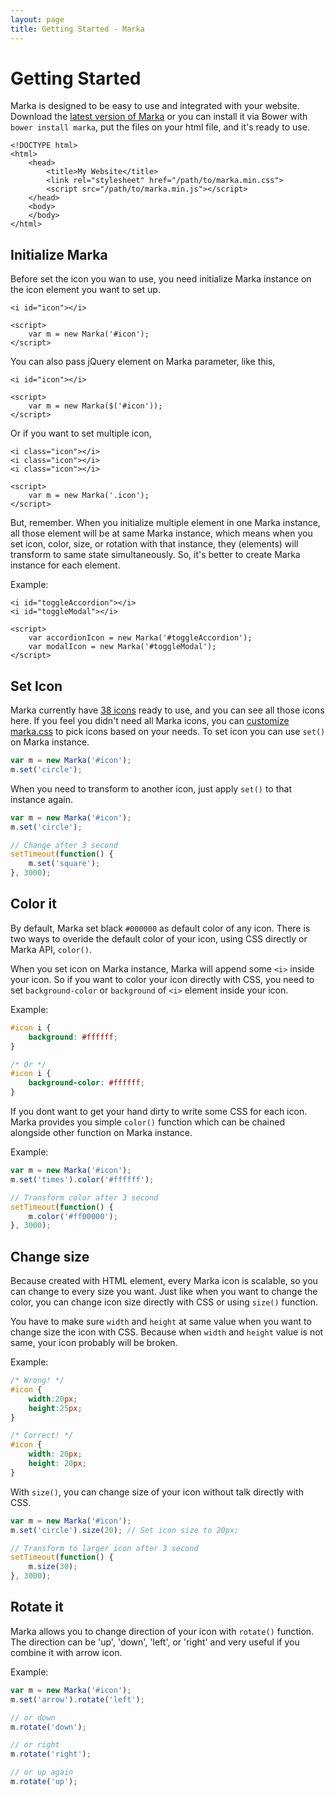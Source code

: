 ```yaml
---
layout: page
title: Getting Started - Marka
---
```


Getting Started
===============

Marka is designed to be easy to use and integrated with
your website. Download the <a href="https://github.com/fians/marka/releases" target="_blank">latest version of Marka</a> 
or you can install it via Bower with `bower install marka`, 
put the files on your html file, and it's
ready to use.

~~~markup
<!DOCTYPE html>
<html>
    <head>
        <title>My Website</title>
        <link rel="stylesheet" href="/path/to/marka.min.css">
        <script src="/path/to/marka.min.js"></script>
    </head>
    <body>
    </body>
</html>
~~~

Initialize Marka
----------------

Before set the icon you wan to use, you need initialize
Marka instance on the icon element you want to set up.

~~~markup
<i id="icon"></i>

<script>
    var m = new Marka('#icon');
</script>
~~~

You can also pass jQuery element on Marka parameter,
like this,

~~~markup
<i id="icon"></i>

<script>
    var m = new Marka($('#icon'));
</script>
~~~

Or if you want to set multiple icon,

~~~markup
<i class="icon"></i>
<i class="icon"></i>
<i class="icon"></i>

<script>
    var m = new Marka('.icon');
</script>
~~~

But, remember. When you initialize multiple 
element in one Marka instance, all those element
will be at same Marka instance, which means
when you set icon, color, size, or rotation 
with that instance, they (elements) will 
transform to same state simultaneously. So, it's
better to create Marka instance for each element.

Example:

~~~markup
<i id="toggleAccordion"></i>
<i id="toggleModal"></i>

<script>
    var accordionIcon = new Marka('#toggleAccordion');
    var modalIcon = new Marka('#toggleModal');
</script>
~~~

Set Icon
--------

Marka currently have [38 icons](./icons.html) ready to use, 
and you can see all those icons here. If you feel you didn't
need all Marka icons, you can [customize marka.css](./customize.html) to pick 
icons based on your needs. To set icon 
you can use `set()` on Marka instance.

~~~javascript
var m = new Marka('#icon');
m.set('circle');
~~~

When you need to transform to another icon, just
apply `set()` to that instance again.

~~~javascript
var m = new Marka('#icon');
m.set('circle');

// Change after 3 second
setTimeout(function() {
    m.set('square');
}, 3000);
~~~

Color it
---------

By default, Marka set black `#000000` as default color
of any icon. There is two ways to overide the default color
of your icon, using CSS directly or Marka API, `color()`.

When you set icon on Marka instance, Marka will append 
some `<i>` inside your icon. So if you want to color 
your icon directly with CSS, you need to set `background-color`
or `background` of `<i>` element inside your icon.

Example:

~~~css
#icon i {
    background: #ffffff;
}

/* Or */
#icon i {
    background-color: #ffffff;
}
~~~

If you dont want to get your hand dirty to write some 
CSS for each icon. Marka provides you simple `color()`
function which can be chained alongside other function on 
Marka instance.

Example:

~~~javascript
var m = new Marka('#icon');
m.set('times').color('#ffffff');

// Transform color after 3 second
setTimeout(function() {
    m.color('#ff00000');
}, 3000);
~~~

Change size
-----------

Because created with HTML element, every Marka icon
is scalable, so you can change to every size you want.
Just like when you want to change the color, you 
can change icon size directly with CSS or using `size()`
function.

You have to make sure `width` and `height` at
same value when you want to change size the icon with 
CSS. Because when `width` and `height` value is not same,
your icon probably will be broken.

Example:

~~~css
/* Wrong! */
#icon {
    width:20px;
    height:25px;
}

/* Correct! */
#icon {
    width: 20px;
    height: 20px;
}
~~~

With `size()`, you can change size of your icon without
talk directly with CSS.

~~~javascript
var m = new Marka('#icon');
m.set('circle').size(20); // Set icon size to 20px;

// Transform to larger icon after 3 second
setTimeout(function() {
    m.size(30);
}, 3000);
~~~

Rotate it
---------

Marka allows you to change direction of your icon
with `rotate()` function. The direction can be 'up',
'down', 'left', or 'right' and very useful if you
combine it with arrow icon.

Example:

~~~javascript
var m = new Marka('#icon');
m.set('arrow').rotate('left');

// or down
m.rotate('down');

// or right
m.rotate('right');

// or up again
m.rotate('up');
~~~